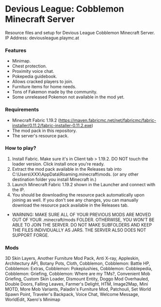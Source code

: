 # Devious League: Cobblemon Minecraft Server
Resource files and setup for Devious League Cobblemon Minecraft Server.
IP Address: deviousleague.playmc.at

### Features
- Minimap.
- Chest protection.
- Proximity voice chat.
- Pokepedia guidebook.
- Allows cracked players to join.
- Furniture items for home needs.
- Tons of Fakemon made by the community.
- Some unreleased Pokemon not available in the mod yet.

### Requirements
- Minecraft Fabric 1.19.2 (https://maven.fabricmc.net/net/fabricmc/fabric-installer/0.11.2/fabric-installer-0.11.2.exe)
- The mod pack in this repository.
- The server's resource pack.

### How to play?
1. Install Fabric. Make sure it's in Client tab > 1.19.2. DO NOT touch the loader version. Click install once you're ready.
2. Extract the mod pack available in the Releases tab into C:\Users\XXX\AppData\Roaming.minecraft\mods. (or any other destination folder you install Minecraft in.)
4. Launch Minecraft Fabric 1.19.2 shown in the Launcher and connect with the IP.
5. You should be downloading the resource pack automatically upon joining as well. If you don't see any changes, you can manually download the resource pack available in the Releases tab.
- WARNING: MAKE SURE ALL OF YOUR PREVIOUS MODS ARE MOVED OUT OF YOUR .minecraft/mods FOLDER. OTHERWISE, YOU WON'T BE ABLE TO JOIN THE SERVER. DO NOT MAKE SUBFOLDERS AND KEEP THE FILES INDIVIDUALLY AS JARS. THE SERVER ALSO DOES NOT SUPPORT FORGE.

### Mods
3D Skin Layers, Another Furniture Mod Pack, Anti X-ray, Appleskin, Architectury API, Botany Pots, Cloth, Cobblemon, Cobblemon: Battle HP, Cobblemon: Extras, Cobblemon: Pokeplushies, Cobblemon: Cobblepedia, Cobblemon: Griefing, Cobblemon: Where are my TMs?, Convenient Mob Griefing, Custom Skin Loader, Dismount Entity, Doggo Mod Overhauled, Double Doors, Falling Leaves, Farmer's Delight, HTM, Image2Map, Mini MOTD, More Mob Variants, Paladin's Furniture Mod, Patchouli, Set World Spawn Point, Traveler's Backpack, Voice Chat, Welcome Message, WorldEdit, Xaero's Minimap
